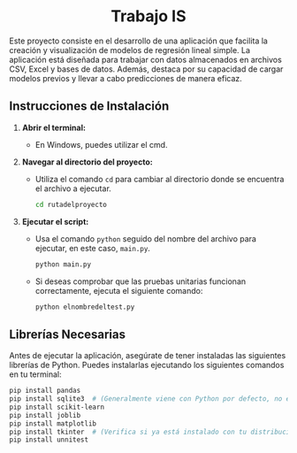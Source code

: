 <h1 align="center"> Trabajo IS </h1>

Este proyecto consiste en el desarrollo de una aplicación que facilita la creación y visualización de modelos de regresión lineal simple. La aplicación está diseñada 
para trabajar con datos almacenados en archivos CSV, Excel y bases de datos. Además, destaca por su capacidad de cargar modelos previos y llevar a cabo predicciones de 
manera eficaz. 

## Instrucciones de Instalación 
1. **Abrir el terminal:**
   - En Windows, puedes utilizar el cmd.

2. **Navegar al directorio del proyecto:**
   - Utiliza el comando `cd` para cambiar al directorio donde se encuentra el archivo a ejecutar.
     ```bash
     cd rutadelproyecto
     ```

3. **Ejecutar el script:**
   - Usa el comando `python` seguido del nombre del archivo para ejecutar, en este caso, `main.py`.
     ```bash
     python main.py
     ```

   - Si deseas comprobar que las pruebas unitarias funcionan correctamente, ejecuta el siguiente comando:
     ```bash
     python elnombredeltest.py
     ```

## Librerías Necesarias
Antes de ejecutar la aplicación, asegúrate de tener instaladas las siguientes librerías de Python. Puedes instalarlas ejecutando los siguientes comandos en tu terminal:

```bash
pip install pandas
pip install sqlite3  # (Generalmente viene con Python por defecto, no es necesario instalarlo por separado)
pip install scikit-learn
pip install joblib
pip install matplotlib
pip install tkinter  # (Verifica si ya está instalado con tu distribución de Python)
pip install unnitest

